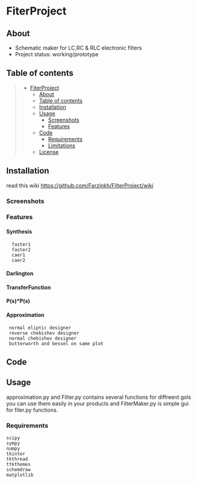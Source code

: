 # FiterProject

## About

* Schematic maker for LC,RC & RLC electronic filters
* Project status: working/prototype

## Table of contents

> * [FiterProject](#fiterproject)
>   * [About](#about)
>   * [Table of contents](#table-of-contents)
>   * [Installation](#installation)
>   * [Usage](#usage)
>     * [Screenshots](#screenshots)
>     * [Features](#features)
>   * [Code](#code)
>     * [Requirements](#requirements)
>     * [Limitations](#limitations)
>   * [License](#license)


## Installation
 read this wiki https://github.com/Farzinkh/FilterProject/wiki
### Screenshots

### Features
#### Synthesis
      faster1
      faster2
      caer1
      caer2
#### Darlington
#### TransferFunction
#### P(s)*P(s)
#### Approximation
     normal eliptic designer
     reverse chebishev designer
     normal chebishev designer
     butterworth and bessel on same plot
## Code
## Usage
 approximation.py and Filter.py contains several functions for diffreent gols you can use them easily in your products and FilterMaker.py is simple gui for filer.py functions.

### Requirements
    scipy
    sympy 
    numpy
    tkinter
    tkthread
    ttkthemes
    schemdraw
    matplotlib
